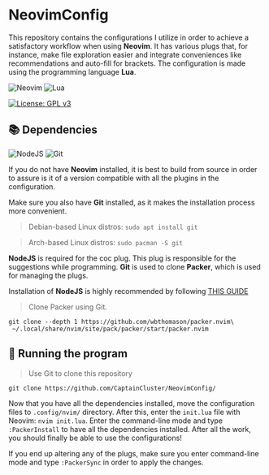 # NeovimConfig

This repository contains the configurations I utilize in order to achieve a satisfactory workflow when using
**Neovim**. It has various plugs that, for instance, make file exploration easier and integrate conveniences like
recommendations and auto-fill for brackets. The configuration is made using the programming language **Lua**.

![Neovim](https://img.shields.io/badge/NeoVim-%2357A143.svg?&style=for-the-badge&logo=neovim&logoColor=white)
![Lua](https://img.shields.io/badge/lua-%232C2D72.svg?style=for-the-badge&logo=lua&logoColor=white)

[![License: GPL v3](https://img.shields.io/badge/License-GPLv3-blue.svg)](https://www.gnu.org/licenses/gpl-3.0)

📚 Dependencies
---
![NodeJS](https://img.shields.io/badge/node.js-6DA55F?style=for-the-badge&logo=node.js&logoColor=white)
![Git](https://img.shields.io/badge/git-%23F05033.svg?style=for-the-badge&logo=git&logoColor=white)

If you do not have **Neovim** installed, it is best to build from source in order to assure is it of a version
compatible with all the plugins in the configuration.

Make sure you also have **Git** installed, as it makes the installation process more convenient.

> Debian-based Linux distros: `sudo apt install git`

> Arch-based Linux distros: `sudo pacman -S git`

**NodeJS** is required for the coc plug. This plug is responsible for the suggestions while programming. **Git** is
used to clone **Packer**, which is used for managing the plugs.

Installation of **NodeJS** is highly recommended by following
[THIS GUIDE](https://learn.microsoft.com/en-us/windows/dev-environment/javascript/nodejs-on-wsl)

> Clone Packer using Git.
```shell
git clone --depth 1 https://github.com/wbthomason/packer.nvim\
 ~/.local/share/nvim/site/pack/packer/start/packer.nvim
```


🚀 Running the program
---
> Use Git to clone this repository
```shell
git clone https://github.com/CaptainCluster/NeovimConfig/
```
Now that you have all the dependencies installed, move the configuration files to `.config/nvim/` directory. After
this, enter the `init.lua` file with Neovim: `nvim init.lua`. Enter the command-line mode and type `:PackerInstall`
to have all the dependencies installed. After all the work, you should finally be able to use the configurations!

If you end up altering any of the plugs, make sure you enter command-line mode and type `:PackerSync` in order to 
apply the changes.
